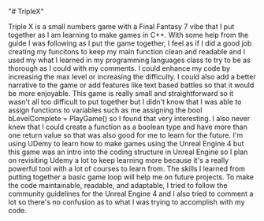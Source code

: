 "# TripleX" 

Triple X is a small numbers game with a Final Fantasy 7 vibe that I put together as I am learning to make games in C++. With some help from the guide I was following as I put the game together, I feel as if I did a good job creating my funcitons to keep my main function clean and readable and I used my what I learned in my programming languages class to try to be as thorough as I could with my comments. I could enhance my code by increasing the max level or increasing the difficulty. I could also add a better narrative to the game or add features like text based battles so that it would be more enjoyable. This game is really small and straightforward so it wasn't all too difficult to put together but I didn't know that I was able to assign functions to variables such as me assigning the bool bLevelComplete = PlayGame() so I found that very interesting. I also never knew that I could create a function as a boolean type and have more than one return value so that was also good for me to learn for the future. I'm using UDemy to learn how to make games using the Unreal Engine 4 but this game was an intro into the coding structure in Unreal Engine so I plan on revisiting Udemy a lot to keep learning more because it's a really powerful tool with a lot of courses to learn from.
The skills I learned from putting together a basic game loop will help me on future projects. To make the code maintainable, readable, and adaptable, I tried to follow the community guidelines for the Unreal Engine 4 and I also tried to comment a lot so there's no confusion as to what I was trying to accomplish with my code.

